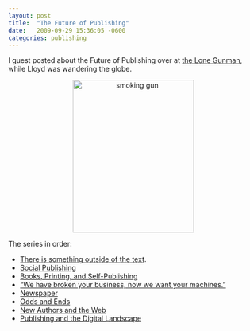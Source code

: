 ```yaml
---
layout: post
title:  "The Future of Publishing"
date:   2009-09-29 15:36:05 -0600
categories: publishing
---
```


I guest posted about the Future of Publishing over at <a href="http://www.lonegunman.co.uk/">the Lone Gunman</a>, while Lloyd was wandering the globe.
<p style="text-align: center;"><img class="aligncenter size-full wp-image-358" title="smoking gun" src="http://www.andrewsimone.com/wp-content/uploads/2009/09/smoking_gun.jpg" alt="smoking gun" width="244" height="307" /></p>
The series in order:
<ul>
	<li><a href="http://www.lonegunman.co.uk/2009/09/29/there-is-something-outside-of-the-text/">There is something outside of the text</a>.</li>
	<li><a href="http://www.lonegunman.co.uk/2009/09/29/social-publishing/">Social Publishing</a></li>
	<li><a href="http://www.lonegunman.co.uk/2009/09/30/books-printing-and-self-publishing/">Books, Printing, and Self-Publishing</a></li>
	<li><a href="http://www.lonegunman.co.uk/2009/09/30/we-have-broken-your-business-now-we-want-your-machines/">“We have broken your business, now we want your machines.”</a></li>
	<li><a href="http://www.lonegunman.co.uk/2009/10/01/newspaper/">Newspaper</a></li>
	<li><a href="http://www.lonegunman.co.uk/2009/10/01/odds-and-ends/">Odds and Ends</a></li>
	<li><a href="http://www.lonegunman.co.uk/2009/10/02/new-authors-and-the-web/">New Authors and the Web</a></li>
	<li><a href="http://www.lonegunman.co.uk/2009/10/03/publishing-and-the-digital-landscape/">Publishing and the Digital Landscape</a></li>
</ul>